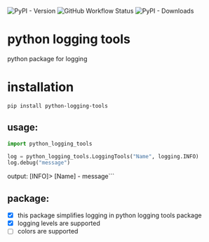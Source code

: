 ![PyPI - Version](https://badge.fury.io/py/python-logging-tools.svg)
![GitHub Workflow Status](https://github.com/MGS-Daniil/python-logging-tools/actions/workflows/python-app.yml/badge.svg)
![PyPI - Downloads](https://img.shields.io/pypi/dm/python-logging-tools)
# python logging tools
python package for logging

# installation
```commandline
pip install python-logging-tools
```

## usage:
```python
import python_logging_tools

log = python_logging_tools.LoggingTools("Name", logging.INFO)
log.debug("message")
```
output:
[INFO]> [Name] - message```

## package:
- [x] this package simplifies logging in python
logging tools package
- [x] logging levels are supported
- [ ] colors are supported
